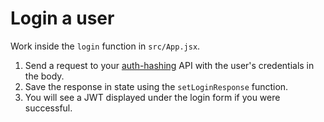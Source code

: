 # Login a user

Work inside the `login` function in `src/App.jsx`.

1. Send a request to your [auth-hashing](https://github.com/boolean-uk/auth-hashing) API with the user's credentials in the body.
2. Save the response in state using the `setLoginResponse` function.
3. You will see a JWT displayed under the login form if you were successful.
